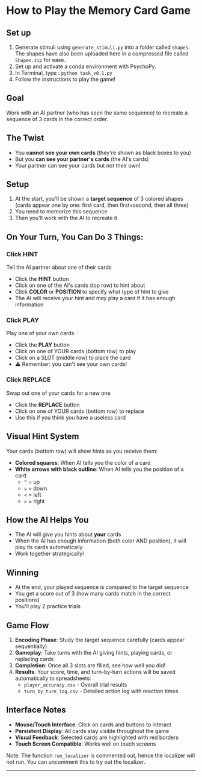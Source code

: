 # How to Play the Memory Card Game

## Set up
1. Generate stimuli using `generate_stimuli.py` into a folder called `Shapes`. The shapes have also been uploaded here in a compressed file called `Shapes.zip` for ease. 
2. Set up and activate a conda environment with PsychoPy. 
3. In Terminal, type : `python task_v0.1.py`
4. Follow the instructions to play the game!
   
## Goal
Work with an AI partner (who has seen the same sequence) to recreate a sequence of 3 cards in the correct order.

## The Twist
- You **cannot see your own cards** (they're shown as black boxes to you)
- But you **can see your partner's cards** (the AI's cards)
- Your partner can see your cards but not their own!

## Setup
1. At the start, you'll be shown a **target sequence** of 3 colored shapes (cards appear one by one: first card, then first+second, then all three)
2. You need to memorize this sequence
3. Then you'll work with the AI to recreate it

## On Your Turn, You Can Do 3 Things:

### Click HINT
Tell the AI partner about one of their cards
- Click the **HINT** button
- Click on one of the AI's cards (top row) to hint about
- Click **COLOR** or **POSITION** to specify what type of hint to give
- The AI will receive your hint and may play a card if it has enough information

### Click PLAY
Play one of your own cards
- Click the **PLAY** button
- Click on one of YOUR cards (bottom row) to play
- Click on a SLOT (middle row) to place the card
- ⚠️ Remember: you can't see your own cards!

### Click REPLACE
Swap out one of your cards for a new one
- Click the **REPLACE** button
- Click on one of YOUR cards (bottom row) to replace
- Use this if you think you have a useless card

## Visual Hint System
Your cards (bottom row) will show hints as you receive them:
- **Colored squares**: When AI tells you the color of a card
- **White arrows with black outline**: When AI tells you the position of a card
  - `^` = up
  - `v` = down  
  - `<` = left
  - `>` = right

## How the AI Helps You
- The AI will give you hints about **your** cards
- When the AI has enough information (both color AND position), it will play its cards automatically
- Work together strategically!

## Winning
- At the end, your played sequence is compared to the target sequence
- You get a score out of 3 (how many cards match in the correct positions)
- You'll play 2 practice trials

## Game Flow
1. **Encoding Phase**: Study the target sequence carefully (cards appear sequentially)
2. **Gameplay**: Take turns with the AI giving hints, playing cards, or replacing cards
3. **Completion**: Once all 3 slots are filled, see how well you did!
4. **Results**: Your score, time, and turn-by-turn actions will be saved automatically to spreadsheets:
   - `player_accuracy.csv` - Overall trial results
   - `turn_by_turn_log.csv` - Detailed action log with reaction times

## Interface Notes
- **Mouse/Touch Interface**: Click on cards and buttons to interact
- **Persistent Display**: All cards stay visible throughout the game
- **Visual Feedback**: Selected cards are highlighted with red borders
- **Touch Screen Compatible**: Works well on touch screens

Note: The function `run_localizer` is commented out, hence the localizer will not run. You can uncomment this to try out the localizer.

---
